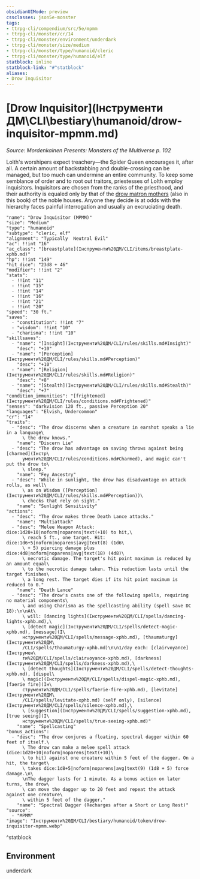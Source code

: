 ```yaml
---
obsidianUIMode: preview
cssclasses: json5e-monster
tags:
- ttrpg-cli/compendium/src/5e/mpmm
- ttrpg-cli/monster/cr/14
- ttrpg-cli/monster/environment/underdark
- ttrpg-cli/monster/size/medium
- ttrpg-cli/monster/type/humanoid/cleric
- ttrpg-cli/monster/type/humanoid/elf
statblock: inline
statblock-link: "#^statblock"
aliases:
- Drow Inquisitor
---
```

# [Drow Inquisitor](Інструменти ДМ\CLI\bestiary\humanoid/drow-inquisitor-mpmm.md)
*Source: Mordenkainen Presents: Monsters of the Multiverse p. 102*  

Lolth's worshipers expect treachery—the Spider Queen encourages it, after all. A certain amount of backstabbing and double-crossing can be managed, but too much can undermine an entire community. To keep some semblance of order and to root out traitors, priestesses of Lolth employ inquisitors. Inquisitors are chosen from the ranks of the priesthood, and their authority is equaled only by that of the [drow matron mothers](Інструменти%20ДМ/CLI/bestiary/humanoid/drow-matron-mother-mpmm.md) (also in this book) of the noble houses. Anyone they decide is at odds with the hierarchy faces painful interrogation and usually an excruciating death.

```statblock
"name": "Drow Inquisitor (MPMM)"
"size": "Medium"
"type": "humanoid"
"subtype": "cleric, elf"
"alignment": "Typically  Neutral Evil"
"ac": !!int "16"
"ac_class": "[breastplate](Інструменти%20ДМ/CLI/items/breastplate-xphb.md)"
"hp": !!int "149"
"hit_dice": "23d8 + 46"
"modifier": !!int "2"
"stats":
  - !!int "11"
  - !!int "15"
  - !!int "14"
  - !!int "16"
  - !!int "21"
  - !!int "20"
"speed": "30 ft."
"saves":
  - "constitution": !!int "7"
  - "wisdom": !!int "10"
  - "charisma": !!int "10"
"skillsaves":
  - "name": "[Insight](Інструменти%20ДМ/CLI/rules/skills.md#Insight)"
    "desc": "+10"
  - "name": "[Perception](Інструменти%20ДМ/CLI/rules/skills.md#Perception)"
    "desc": "+10"
  - "name": "[Religion](Інструменти%20ДМ/CLI/rules/skills.md#Religion)"
    "desc": "+8"
  - "name": "[Stealth](Інструменти%20ДМ/CLI/rules/skills.md#Stealth)"
    "desc": "+7"
"condition_immunities": "[frightened](Інструменти%20ДМ/CLI/rules/conditions.md#Frightened)"
"senses": "darkvision 120 ft., passive Perception 20"
"languages": "Elvish, Undercommon"
"cr": "14"
"traits":
  - "desc": "The drow discerns when a creature in earshot speaks a lie in a language\
      \ the drow knows."
    "name": "Discern Lie"
  - "desc": "The drow has advantage on saving throws against being [charmed](Інстр\
      ументи%20ДМ/CLI/rules/conditions.md#Charmed), and magic can't put the drow to\
      \ sleep."
    "name": "Fey Ancestry"
  - "desc": "While in sunlight, the drow has disadvantage on attack rolls, as well\
      \ as on Wisdom ([Perception](Інструменти%20ДМ/CLI/rules/skills.md#Perception))\
      \ checks that rely on sight."
    "name": "Sunlight Sensitivity"
"actions":
  - "desc": "The drow makes three Death Lance attacks."
    "name": "Multiattack"
  - "desc": "Melee Weapon Attack: dice:1d20+10|noform|noparens|text(+10) to hit,\
      \ reach 5 ft., one target. Hit: dice:1d6+5|noform|noparens|avg|text(8) (1d6\
      \ + 5) piercing damage plus dice:4d8|noform|noparens|avg|text(18) (4d8)\
      \ necrotic damage. The target's hit point maximum is reduced by an amount equal\
      \ to the necrotic damage taken. This reduction lasts until the target finishes\
      \ a long rest. The target dies if its hit point maximum is reduced to 0."
    "name": "Death Lance"
  - "desc": "The drow's casts one of the following spells, requiring no material components\
      \ and using Charisma as the spellcasting ability (spell save DC 18):\n\nAt\
      \ will: [dancing lights](Інструменти%20ДМ/CLI/spells/dancing-lights-xphb.md),\
      \ [detect magic](Інструменти%20ДМ/CLI/spells/detect-magic-xphb.md), [message](І\
      нструменти%20ДМ/CLI/spells/message-xphb.md), [thaumaturgy](Інструменти%20ДМ\
      /CLI/spells/thaumaturgy-xphb.md)\n\n1/day each: [clairvoyance](Інструмен\
      ти%20ДМ/CLI/spells/clairvoyance-xphb.md), [darkness](Інструменти%20ДМ/CLI/spells/darkness-xphb.md),\
      \ [detect thoughts](Інструменти%20ДМ/CLI/spells/detect-thoughts-xphb.md), [dispel\
      \ magic](Інструменти%20ДМ/CLI/spells/dispel-magic-xphb.md), [faerie fire](Ін\
      струменти%20ДМ/CLI/spells/faerie-fire-xphb.md), [levitate](Інструменти%20ДМ\
      /CLI/spells/levitate-xphb.md) (self only), [silence](Інструменти%20ДМ/CLI/spells/silence-xphb.md),\
      \ [suggestion](Інструменти%20ДМ/CLI/spells/suggestion-xphb.md), [true seeing](І\
      нструменти%20ДМ/CLI/spells/true-seeing-xphb.md)"
    "name": "Spellcasting"
"bonus_actions":
  - "desc": "The drow conjures a floating, spectral dagger within 60 feet of itself.\
      \ The drow can make a melee spell attack (dice:1d20+10|noform|noparens|text(+10)\
      \ to hit) against one creature within 5 feet of the dagger. On a hit, the target\
      \ takes dice:1d8+5|noform|noparens|avg|text(9) (1d8 + 5) force damage.\n\
      \nThe dagger lasts for 1 minute. As a bonus action on later turns, the drow\
      \ can move the dagger up to 20 feet and repeat the attack against one creature\
      \ within 5 feet of the dagger."
    "name": "Spectral Dagger (Recharges after a Short or Long Rest)"
"source":
  - "MPMM"
"image": "Інструменти%20ДМ/CLI/bestiary/humanoid/token/drow-inquisitor-mpmm.webp"
```
^statblock

## Environment

underdark